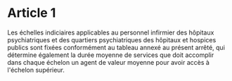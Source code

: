# Article 1

Les échelles indiciaires applicables au personnel infirmier des hôpitaux psychiatriques et des quartiers psychiatriques des hôpitaux et hospices publics sont fixées conformément au tableau annexé au présent arrêté, qui détermine également la durée moyenne de services que doit accomplir dans chaque échelon un agent de valeur moyenne pour avoir accès à l'échelon supérieur.
